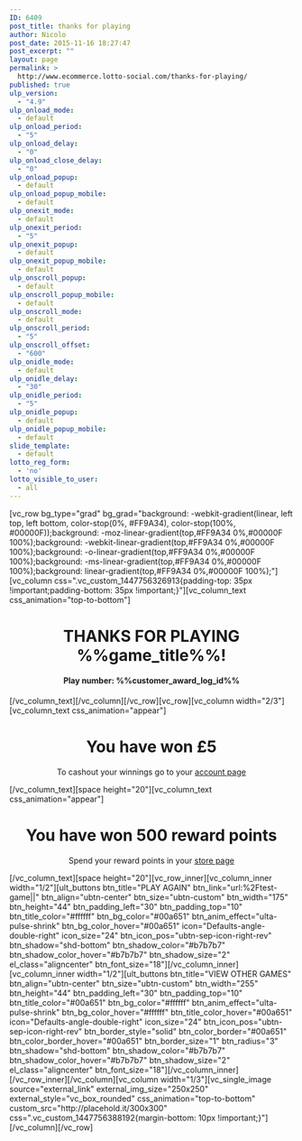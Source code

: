 ```yaml
---
ID: 6409
post_title: thanks for playing
author: Nicolo
post_date: 2015-11-16 18:27:47
post_excerpt: ""
layout: page
permalink: >
  http://www.ecommerce.lotto-social.com/thanks-for-playing/
published: true
ulp_version:
  - "4.9"
ulp_onload_mode:
  - default
ulp_onload_period:
  - "5"
ulp_onload_delay:
  - "0"
ulp_onload_close_delay:
  - "0"
ulp_onload_popup:
  - default
ulp_onload_popup_mobile:
  - default
ulp_onexit_mode:
  - default
ulp_onexit_period:
  - "5"
ulp_onexit_popup:
  - default
ulp_onexit_popup_mobile:
  - default
ulp_onscroll_popup:
  - default
ulp_onscroll_popup_mobile:
  - default
ulp_onscroll_mode:
  - default
ulp_onscroll_period:
  - "5"
ulp_onscroll_offset:
  - "600"
ulp_onidle_mode:
  - default
ulp_onidle_delay:
  - "30"
ulp_onidle_period:
  - "5"
ulp_onidle_popup:
  - default
ulp_onidle_popup_mobile:
  - default
slide_template:
  - default
lotto_reg_form:
  - 'no'
lotto_visible_to_user:
  - all
---
```

[vc_row bg_type="grad" bg_grad="background: -webkit-gradient(linear, left top, left bottom, color-stop(0%, #FF9A34), color-stop(100%, #00000F));background: -moz-linear-gradient(top,#FF9A34 0%,#00000F 100%);background: -webkit-linear-gradient(top,#FF9A34 0%,#00000F 100%);background: -o-linear-gradient(top,#FF9A34 0%,#00000F 100%);background: -ms-linear-gradient(top,#FF9A34 0%,#00000F 100%);background: linear-gradient(top,#FF9A34 0%,#00000F 100%);"][vc_column css=".vc_custom_1447756326913{padding-top: 35px !important;padding-bottom: 35px !important;}"][vc_column_text css_animation="top-to-bottom"]
<h1 class="game_title" style="text-align: center;"><strong>THANKS FOR PLAYING </strong>%%game_title%%<strong>!</strong></h1>
<h4 class="game_desc" style="text-align: center;">Play number: %%customer_award_log_id%%</h4>
[/vc_column_text][/vc_column][/vc_row][vc_row][vc_column width="2/3"][vc_column_text css_animation="appear"]
<h1 class="game_result" style="text-align: center;">You have won <span class="win_cash">£5</span></h1>
<p style="text-align: center;">To cashout your winnings go to your <a href="/membersarea-account">account page</a></p>
[/vc_column_text][space height="20"][vc_column_text css_animation="appear"]
<h1 class="game_result" style="text-align: center;">You have won <span class="win_rwp">500 reward points</span></h1>
<p style="text-align: center;">Spend your reward points in your <a href="/shop">store page</a></p>
[/vc_column_text][space height="20"][vc_row_inner][vc_column_inner width="1/2"][ult_buttons btn_title="PLAY AGAIN" btn_link="url:%2Ftest-game||" btn_align="ubtn-center" btn_size="ubtn-custom" btn_width="175" btn_height="44" btn_padding_left="30" btn_padding_top="10" btn_title_color="#ffffff" btn_bg_color="#00a651" btn_anim_effect="ulta-pulse-shrink" btn_bg_color_hover="#00a651" icon="Defaults-angle-double-right" icon_size="24" btn_icon_pos="ubtn-sep-icon-right-rev" btn_shadow="shd-bottom" btn_shadow_color="#b7b7b7" btn_shadow_color_hover="#b7b7b7" btn_shadow_size="2" el_class="aligncenter" btn_font_size="18"][/vc_column_inner][vc_column_inner width="1/2"][ult_buttons btn_title="VIEW OTHER GAMES" btn_align="ubtn-center" btn_size="ubtn-custom" btn_width="255" btn_height="44" btn_padding_left="30" btn_padding_top="10" btn_title_color="#00a651" btn_bg_color="#ffffff" btn_anim_effect="ulta-pulse-shrink" btn_bg_color_hover="#ffffff" btn_title_color_hover="#00a651" icon="Defaults-angle-double-right" icon_size="24" btn_icon_pos="ubtn-sep-icon-right-rev" btn_border_style="solid" btn_color_border="#00a651" btn_color_border_hover="#00a651" btn_border_size="1" btn_radius="3" btn_shadow="shd-bottom" btn_shadow_color="#b7b7b7" btn_shadow_color_hover="#b7b7b7" btn_shadow_size="2" el_class="aligncenter" btn_font_size="18"][/vc_column_inner][/vc_row_inner][/vc_column][vc_column width="1/3"][vc_single_image source="external_link" external_img_size="250x250" external_style="vc_box_rounded" css_animation="top-to-bottom" custom_src="http://placehold.it/300x300" css=".vc_custom_1447756388192{margin-bottom: 10px !important;}"][/vc_column][/vc_row]